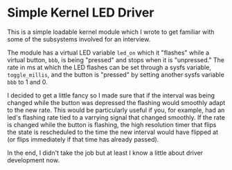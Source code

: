 Simple Kernel LED Driver
=========================

This is a simple loadable kernel module which I wrote to get familiar with some of the subsystems involved for an interview.

The module has a virtual LED variable `led_on` which it "flashes" while a virtual button, `bbb`, is being "pressed" and stops when it is "unpressed." The rate in ms at which the LED flashes can be set through a sysfs variable, `toggle_millis`, and the button is "pressed" by setting another sysfs variable `bbb` to 1 and 0.

I decided to get a little fancy so I made sure that if the interval was being changed while the button was depressed the flashing would smoothly adapt to the new rate. This would be particularly useful if you, for example, had an led's flashing rate tied to a varrying signal that changed smoothly. If the rate is changed while the button is flashing, the high resolution timer that flips the state is rescheduled to the time the new interval would have flipped at (or flips immediately if that time has already passed).

In the end, I didn't take the job but at least I know a little about driver development now.